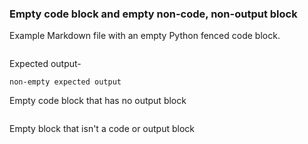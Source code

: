 ### Empty code block and empty non-code, non-output block

Example Markdown file with an empty Python fenced code block.

```python
```

Expected output-

```
non-empty expected output
```


Empty code block that has no output block

```python
```


Empty block that isn't a code or output block
```text
```